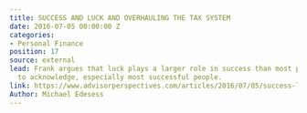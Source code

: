 ```yaml
---
title: SUCCESS AND LUCK AND OVERHAULING THE TAX SYSTEM
date: 2016-07-05 00:00:00 Z
categories:
- Personal Finance
position: 17
source: external
lead: Frank argues that luck plays a larger role in success than most people are willing
  to acknowledge, especially most successful people.
link: https://www.advisorperspectives.com/articles/2016/07/05/success-luck-and-overhauling-the-tax-system
Author: Michael Edesess
---
```


